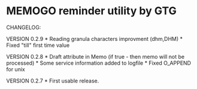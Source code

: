 # MEMOGO reminder utility by GTG

CHANGELOG:

VERSION 0.2.9
    * Reading granula characters improvment (dhm,DHM)
    * Fixed "till" first time value

VERSION 0.2.8
    * Draft attribute in Memo (if true - then memo will not be processed)
    * Some service information added to logfile
    * Fixed O_APPEND for unix

VERSION 0.2.7
    * First usable release.

